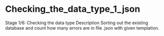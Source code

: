 # Checking_the_data_type_1_json
Stage 1/6: Checking the data type
Description
Sorting out the existing database and count how many errors are in file .json with given templation.
